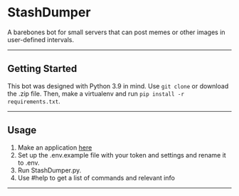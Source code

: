 # StashDumper
A barebones bot for small servers that can post memes or other images in user-defined intervals.

---
## Getting Started
This bot was designed with Python 3.9 in mind.
Use `git clone` or download the .zip file. Then, make a virtualenv and run `pip install -r requirements.txt`. 


---
## Usage

1. Make an application [here](https://discord.com/developers)
2. Set up the .env.example file with your token and settings and rename it to .env. 
3. Run StashDumper.py.
4. Use #help to get a list of commands and relevant info


---
